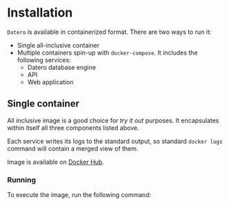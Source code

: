 # Installation

`Datero` is available in containerized format.
There are two ways to run it:

- Single all-inclusive container
- Multiple containers spin-up with `docker-compose`. It includes the following services:
  * Datero database engine
  * API
  * Web application

## Single container
All inclusive image is a good choice for _try it out_ purposes. It encapsulates within itself all three components listed above.

Each service writes its logs to the standard output, so standard `docker logs` command will contain a merged view of them.

Image is available on [Docker Hub](https://hub.docker.com/r/chumaky/datero).

### Running
To execute the image, run the following command:

```bash

```
